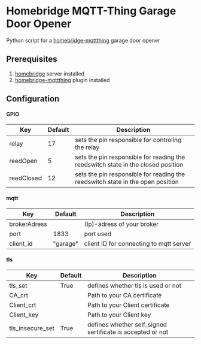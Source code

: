 # Homebridge MQTT-Thing Garage Door Opener
Python script for a [homebridge-mqttthing](https://github.com/arachnetech/homebridge-mqttthing) garage door opener

## Prerequisites
1. [homebridge](https://github.com/homebridge/homebridge) server installed
2. [homebridge-mqttthing](https://github.com/arachnetech/homebridge-mqttthing) plugin installed

## Configuration
#### GPIO
|Key|Default|Description|
|----------|--|--------------------------------------------------------------------------------|
|relay     |17|sets the pin responsible for controling the relay                               |
|reedOpen  |5 |sets the pin responsible for reading the reedswitch state in the closed position|
|reedClosed|12|sets the pin responsible for reading the reedswitch state in the open position  |

#### mqtt
|Key|Default|Description|
|------------|--------|---------------------------------------|
|brokerAdress|        |(Ip)-adress of your broker             |
|port        |1833    |port used                              |
|client_id   |"garage"|client ID for connecting to mqtt server|

#### tls
|Key|Default|Description|
|----------------|----|----------------------------------------------------------|
|tls_set         |True|defines whether tls is used or not                        |
|CA_crt          |    |Path to your CA certificate                               |
|Client_crt      |    |Path to your Client certificate                           |
|Client_key      |    |Path to your Client key                                   |
|tls_insecure_set|True|defines whether self_signed sertificate is accepted or not|
